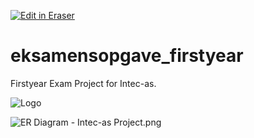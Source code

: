 [![Edit in Eraser](https://firebasestorage.googleapis.com/v0/b/second-petal-295822.appspot.com/o/images%2Fgithub%2FOpen%20in%20Eraser.svg?alt=media&token=968381c8-a7e7-472a-8ed6-4a6626da5501)](https://app.eraser.io/workspace/V5Ad1NgJJcGGNRQtrELH)
# eksamensopgave_firstyear
Firstyear Exam Project for Intec-as.

![Logo](https://firebasestorage.googleapis.com/v0/b/second-petal-295822.appspot.com/o/images%2Fworkspaces%2FV5Ad1NgJJcGGNRQtrELH%2F5DJecUAAWLgqCpQuZfWBE4wniJm1%2F---figure---QF5NXQffffF1uv8lrsz_V---figure---CICPT_LyDkZ0D1fmI4vYzA.svg?alt=media&token=c1345da7-19fc-4440-ae7c-1dda873c1e0f "Logo")

![ER Diagram - Intec-as Project.png](https://eraser.imgix.net/workspaces/V5Ad1NgJJcGGNRQtrELH/5DJecUAAWLgqCpQuZfWBE4wniJm1/OZboZ0QewGJGRFfD5o0a.png?ixlib=js-3.7.0 "ER Diagram - Intec-as Project.png")






<!--- Eraser file: https://app.eraser.io/workspace/V5Ad1NgJJcGGNRQtrELH --->